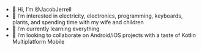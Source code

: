 - 👋 Hi, I’m @JacobJerrell
- 👀 I’m interested in electricity, electronics, programming, keyboards, plants, and spending time with my wife and children
- 🌱 I’m currently learning everything
- 💞️ I’m looking to collaborate on Android/iOS projects with a taste of Kotlin Multiplatform Mobile

<!---
JacobJerrell/JacobJerrell is a ✨ special ✨ repository because its `README.md` (this file) appears on your GitHub profile.
You can click the Preview link to take a look at your changes.
--->
